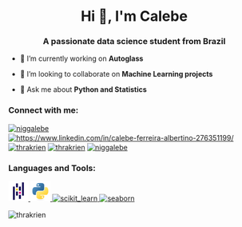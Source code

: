 <h1 align="center">Hi 👋, I'm Calebe</h1>
<h3 align="center">A passionate data science student from Brazil</h3>

- 🔭 I’m currently working on **Autoglass**

- 👯 I’m looking to collaborate on **Machine Learning projects**

- 💬 Ask me about **Python and Statistics**

<h3 align="left">Connect with me:</h3>
<p align="left">
<a href="https://twitter.com/niggalebe" target="blank"><img align="center" src="https://raw.githubusercontent.com/rahuldkjain/github-profile-readme-generator/master/src/images/icons/Social/twitter.svg" alt="niggalebe" height="30" width="40" /></a>
<a href="https://linkedin.com/in/https://www.linkedin.com/in/calebe-ferreira-albertino-276351199/" target="blank"><img align="center" src="https://raw.githubusercontent.com/rahuldkjain/github-profile-readme-generator/master/src/images/icons/Social/linked-in-alt.svg" alt="https://www.linkedin.com/in/calebe-ferreira-albertino-276351199/" height="30" width="40" /></a>
<a href="https://stackoverflow.com/users/thrakrien" target="blank"><img align="center" src="https://raw.githubusercontent.com/rahuldkjain/github-profile-readme-generator/master/src/images/icons/Social/stack-overflow.svg" alt="thrakrien" height="30" width="40" /></a>
<a href="https://kaggle.com/thrakrien" target="blank"><img align="center" src="https://raw.githubusercontent.com/rahuldkjain/github-profile-readme-generator/master/src/images/icons/Social/kaggle.svg" alt="thrakrien" height="30" width="40" /></a>
<a href="https://instagram.com/niggalebe" target="blank"><img align="center" src="https://raw.githubusercontent.com/rahuldkjain/github-profile-readme-generator/master/src/images/icons/Social/instagram.svg" alt="niggalebe" height="30" width="40" /></a>
</p>

<h3 align="left">Languages and Tools:</h3>
<p align="left"> <a href="https://pandas.pydata.org/" target="_blank" rel="noreferrer"> <img src="https://raw.githubusercontent.com/devicons/devicon/2ae2a900d2f041da66e950e4d48052658d850630/icons/pandas/pandas-original.svg" alt="pandas" width="40" height="40"/> </a> <a href="https://www.python.org" target="_blank" rel="noreferrer"> <img src="https://raw.githubusercontent.com/devicons/devicon/master/icons/python/python-original.svg" alt="python" width="40" height="40"/> </a> <a href="https://scikit-learn.org/" target="_blank" rel="noreferrer"> <img src="https://upload.wikimedia.org/wikipedia/commons/0/05/Scikit_learn_logo_small.svg" alt="scikit_learn" width="40" height="40"/> </a> <a href="https://seaborn.pydata.org/" target="_blank" rel="noreferrer"> <img src="https://seaborn.pydata.org/_images/logo-mark-lightbg.svg" alt="seaborn" width="40" height="40"/> </a> </p>

<p><img align="center" src="https://github-readme-stats.vercel.app/api/top-langs?username=thrakrien&show_icons=true&locale=en&layout=compact" alt="thrakrien" /></p>
